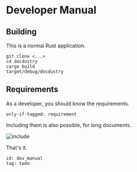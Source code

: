# Developer Manual

## Building

This is a normal Rust application.

    git clone <...>
    cd docdustry
    cargo build
    target/debug/docdustry

## Requirements

As a developer,
you should know the requirements.

```docdustry-doclist
only-if-tagged: requirement
```

Including them is also possible, for long documents.

![include](did:requirements)

That's it.

```docdustry-docmeta
id: dev_manual
tag: todo
```
